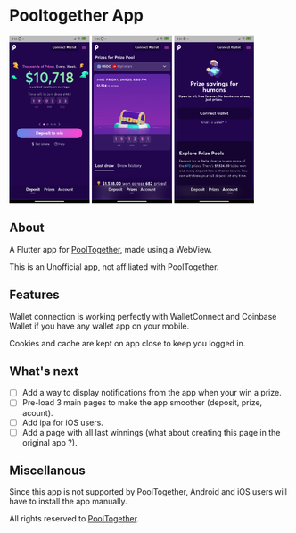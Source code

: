 # Pooltogether App

[<img src="screenshot_01.png" height="300" />](screenshot_01.png)
[<img src="screenshot_02.png" height="300" />](screenshot_02.png)
[<img src="screenshot_03.png" height="300" />](screenshot_03.png)

## About

A Flutter app for [PoolTogether](https://app.pooltogether.com/fr), made using a WebView.

This is an Unofficial app, not affiliated with PoolTogether.

## Features

Wallet connection is working perfectly with WalletConnect and Coinbase Wallet if you have any wallet app on your mobile.

Cookies and cache are kept on app close to keep you logged in.

## What's next

- [ ] Add a way to display notifications from the app when your win a prize.
- [ ] Pre-load 3 main pages to make the app smoother (deposit, prize, acount).
- [ ] Add ipa for iOS users.
- [ ] Add a page with all last winnings (what about creating this page in the original app ?).

## Miscellanous

Since this app is not supported by PoolTogether, Android and iOS users will have to install the app manually.

All rights reserved to [PoolTogether](https://github.com/pooltogether).
